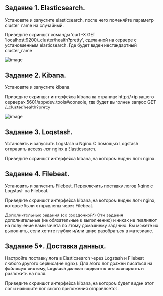 ## Задание 1. Elasticsearch.
Установите и запустите elasticsearch, после чего поменяйте параметр cluster_name на случайный.

Приведите скриншот команды 'curl -X GET 'localhost:9200/_cluster/health?pretty', сделанной на сервере с установленным elasticsearch. Где будет виден нестандартный cluster_name

![image](https://user-images.githubusercontent.com/108190231/192792421-97b8425c-c074-48c0-923a-2d1f1d96dbf6.png)

## Задание 2. Kibana.
Установите и запустите kibana.

Приведите скриншот интерфейса kibana на странице http://<ip вашего сервера>:5601/app/dev_tools#/console, где будет выполнен запрос GET /_cluster/health?pretty

![image](https://user-images.githubusercontent.com/108190231/192850387-ede4f3b2-2a5b-4e48-9daf-0eddb2ee2399.png)


## Задание 3. Logstash.
Установить и запустить Logstash и Nginx. С помощью Logstash отправить access-лог nginx в Elasticsearch.

Приведите скриншот интерфейса kibana, на котором видны логи nginx.

## Задание 4. Filebeat.
Установить и запустить Filebeat. Переключить поставку логов Nginx с Logstash на Filebeat.

Приведите скриншот интерфейса kibana, на котором видны логи nginx, которые были отправлены через Filebeat.

Дополнительные задания (со звездочкой*)
Эти задания дополнительные (не обязательные к выполнению) и никак не повлияют на получение вами зачета по этому домашнему заданию. Вы можете их выполнить, если хотите глубже и/или шире разобраться в материале.

## Задание 5*. Доставка данных.
Настройте поставку лога в Elasticsearch через Logstash и Filebeat любого другого сервиса(не nginx). Для этого лог должен писаться на файловую систему, Logstash должен корректно его распарсить и разложить на поля.

Приведите скриншот интерфейса kibana, на котором будет виден этот лог и напишите лог какого приложения отправляется.

